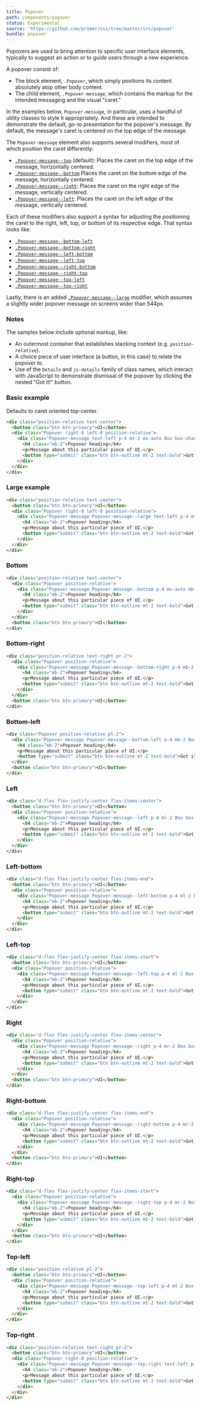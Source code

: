 ```yaml
---
title: Popover
path: components/popover
status: Experimental
source: 'https://github.com/primer/css/tree/master/src/popover'
bundle: popover
---
```



Popovers are used to bring attention to specific user interface elements, typically to suggest an action or to guide users through a new experience.



A popover consist of:

- The block element, `.Popover`, which simply positions its content absolutely atop other body content.
- The child element, `.Popover-message`, which contains the markup for the intended messaging and the visual "caret."

In the examples below, `Popover-message`, in particular, uses a handful of utility classes to style it appropriately. And these are intended to demonstrate the default, go-to presentation for the popover's message. By default, the message's caret is centered on the top edge of the message.

The `Popover-message` element also supports several modifiers, most of which position the caret differently:

- [`.Popover-message--top`](#basic-example) (default): Places the caret on the top edge of the message, horizontally centered.
- [`.Popover-message--bottom`](#bottom) Places the caret on the bottom edge of the message, horizontally centered.
- [`.Popover-message--right`](#right): Places the caret on the right edge of the message, vertically centered.
- [`.Popover-message--left`](#left): Places the caret on the left edge of the message, vertically centered.

Each of these modifiers also support a syntax for adjusting the positioning the caret to the right, left, top, or bottom of its respective edge. That syntax looks like:

- [`.Popover-message--bottom-left`](#bottom-left)
- [`.Popover-message--bottom-right`](#bottom-right)
- [`.Popover-message--left-bottom`](#left-bottom)
- [`.Popover-message--left-top`](#left-top)
- [`.Popover-message--right-bottom`](#right-bottom)
- [`.Popover-message--right-top`](#right-top)
- [`.Popover-message--top-left`](#top-left)
- [`.Popover-message--top-right`](#top-right)

Lastly, there is an added [`.Popover-message--large`](#large) modifier, which assumes a slightly wider popover message on screens wider than 544px.

### Notes

The samples below include optional markup, like:
- An outermost container that establishes stacking context (e.g. `position-relative`).
- A choice piece of user interface (a button, in this case) to relate the popover to.
- Use of the `Details` and `js-details` family of class names, which interact with JavaScript to demonstrate dismissal of the popover by clicking the nested "Got it!" button.

### Basic example
Defaults to caret oriented top-center.

```html live title="Default (top-center)"
<div class="position-relative text-center">
  <button class="btn btn-primary">UI</button>
  <div class="Popover right-0 left-0 position-relative">
    <div class="Popover-message text-left p-4 mt-2 mx-auto Box box-shadow-large">
      <h4 class="mb-2">Popover heading</h4>
      <p>Message about this particular piece of UI.</p>
      <button type="submit" class="btn btn-outline mt-2 text-bold">Got it!</button>
    </div>
  </div>
</div>
```

### Large example

```html live title="Large"
<div class="position-relative text-center">
  <button class="btn btn-primary">UI</button>
  <div class="Popover right-0 left-0 position-relative">
    <div class="Popover-message Popover-message--large text-left p-4 mt-2 Box box-shadow-large">
      <h4 class="mb-2">Popover heading</h4>
      <p>Message about this particular piece of UI.</p>
      <button type="submit" class="btn btn-outline mt-2 text-bold">Got it!</button>
    </div>
  </div>
</div>
```

### Bottom

```html live title="Bottom"
<div class="position-relative text-center">
  <div class="Popover position-relative">
    <div class="Popover-message Popover-message--bottom p-4 mx-auto mb-2 text-left Box box-shadow-large">
      <h4 class="mb-2">Popover heading</h4>
      <p>Message about this particular piece of UI.</p>
      <button type="submit" class="btn btn-outline mt-2 text-bold">Got it!</button>
    </div>
  </div>
  <button class="btn btn-primary">UI</button>
</div>
```

### Bottom-right

```html live title="Bottom-right"
<div class="position-relative text-right pr-2">
  <div class="Popover position-relative">
    <div class="Popover-message Popover-message--bottom-right p-4 mb-2 text-left Box box-shadow-large">
      <h4 class="mb-2">Popover heading</h4>
      <p>Message about this particular piece of UI.</p>
      <button type="submit" class="btn btn-outline mt-2 text-bold">Got it!</button>
    </div>
  </div>
  <button class="btn btn-primary">UI</button>
</div>
```

### Bottom-left

```html live title="Bottom-left"
<div class="Popover position-relative pl-2">
  <div class="Popover-message Popover-message--bottom-left p-4 mb-2 Box box-shadow-large">
    <h4 class="mb-2">Popover heading</h4>
    <p>Message about this particular piece of UI.</p>
    <button type="submit" class="btn btn-outline mt-2 text-bold">Got it!</button>
  </div>
  <button class="btn btn-primary">UI</button>
</div>
```

### Left

```html live title="Left"
<div class="d-flex flex-justify-center flex-items-center">
  <button class="btn btn-primary">UI</button>
  <div class="Popover position-relative">
    <div class="Popover-message Popover-message--left p-4 ml-2 Box box-shadow-large">
      <h4 class="mb-2">Popover heading</h4>
      <p>Message about this particular piece of UI.</p>
      <button type="submit" class="btn btn-outline mt-2 text-bold">Got it!</button>
    </div>
  </div>
</div>
```

### Left-bottom

```html live title="Left-bottom"
<div class="d-flex flex-justify-center flex-items-end">
  <button class="btn btn-primary">UI</button>
  <div class="Popover position-relative">
    <div class="Popover-message Popover-message--left-bottom p-4 ml-2 Box box-shadow-large">
      <h4 class="mb-2">Popover heading</h4>
      <p>Message about this particular piece of UI.</p>
      <button type="submit" class="btn btn-outline mt-2 text-bold">Got it!</button>
    </div>
  </div>
</div>
```

### Left-top

```html live title="Left-top"
<div class="d-flex flex-justify-center flex-items-start">
  <button class="btn btn-primary">UI</button>
  <div class="Popover position-relative">
    <div class="Popover-message Popover-message--left-top p-4 ml-2 Box box-shadow-large">
      <h4 class="mb-2">Popover heading</h4>
      <p>Message about this particular piece of UI.</p>
      <button type="submit" class="btn btn-outline mt-2 text-bold">Got it!</button>
    </div>
  </div>
</div>
```

### Right

```html live title="Right"
<div class="d-flex flex-justify-center flex-items-center">
  <div class="Popover position-relative">
    <div class="Popover-message Popover-message--right p-4 mr-2 Box box-shadow-large">
      <h4 class="mb-2">Popover heading</h4>
      <p>Message about this particular piece of UI.</p>
      <button type="submit" class="btn btn-outline mt-2 text-bold">Got it!</button>
    </div>
  </div>
  <button class="btn btn-primary">UI</button>
</div>
```

### Right-bottom

```html live title="Right-bottom"
<div class="d-flex flex-justify-center flex-items-end">
  <div class="Popover position-relative">
    <div class="Popover-message Popover-message--right-bottom p-4 mr-2 Box box-shadow-large">
      <h4 class="mb-2">Popover heading</h4>
      <p>Message about this particular piece of UI.</p>
      <button type="submit" class="btn btn-outline mt-2 text-bold">Got it!</button>
    </div>
  </div>
  <button class="btn btn-primary">UI</button>
</div>
```

### Right-top

```html live title="Right-top"
<div class="d-flex flex-justify-center flex-items-start">
  <div class="Popover position-relative">
    <div class="Popover-message Popover-message--right-top p-4 mr-2 Box box-shadow-large">
      <h4 class="mb-2">Popover heading</h4>
      <p>Message about this particular piece of UI.</p>
      <button type="submit" class="btn btn-outline mt-2 text-bold">Got it!</button>
    </div>
  </div>
  <button class="btn btn-primary">UI</button>
</div>
```

### Top-left

```html live title="Top-left"
<div class="position-relative pl-2">
  <button class="btn btn-primary">UI</button>
  <div class="Popover position-relative">
    <div class="Popover-message Popover-message--top-left p-4 mt-2 Box box-shadow-large">
      <h4 class="mb-2">Popover heading</h4>
      <p>Message about this particular piece of UI.</p>
      <button type="submit" class="btn btn-outline mt-2 text-bold">Got it!</button>
    </div>
  </div>
</div>
```

### Top-right

```html live title="Top-right"
<div class="position-relative text-right pr-2">
  <button class="btn btn-primary">UI</button>
  <div class="Popover right-0 position-relative">
    <div class="Popover-message Popover-message--top-right text-left p-4 mt-2 Box box-shadow-large">
      <h4 class="mb-2">Popover heading</h4>
      <p>Message about this particular piece of UI.</p>
      <button type="submit" class="btn btn-outline mt-2 text-bold">Got it!</button>
    </div>
  </div>
</div>
```
